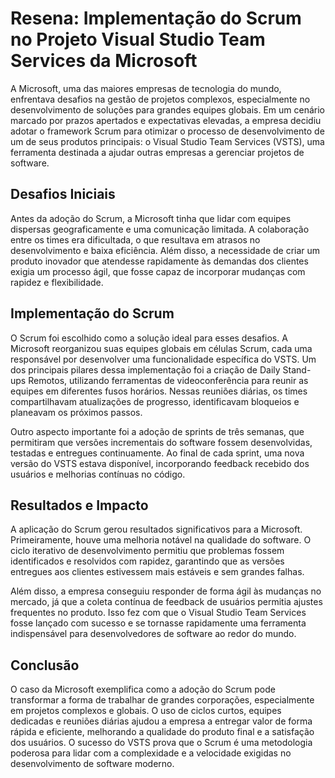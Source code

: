 # Resena: Implementação do Scrum no Projeto Visual Studio Team Services da Microsoft

A Microsoft, uma das maiores empresas de tecnologia do mundo, enfrentava desafios na gestão de projetos complexos, especialmente no desenvolvimento de soluções para grandes equipes globais. Em um cenário marcado por prazos apertados e expectativas elevadas, a empresa decidiu adotar o framework Scrum para otimizar o processo de desenvolvimento de um de seus produtos principais: o Visual Studio Team Services (VSTS), uma ferramenta destinada a ajudar outras empresas a gerenciar projetos de software.

## Desafios Iniciais

Antes da adoção do Scrum, a Microsoft tinha que lidar com equipes dispersas geograficamente e uma comunicação limitada. A colaboração entre os times era dificultada, o que resultava em atrasos no desenvolvimento e baixa eficiência. Além disso, a necessidade de criar um produto inovador que atendesse rapidamente às demandas dos clientes exigia um processo ágil, que fosse capaz de incorporar mudanças com rapidez e flexibilidade.

## Implementação do Scrum

O Scrum foi escolhido como a solução ideal para esses desafios. A Microsoft reorganizou suas equipes globais em células Scrum, cada uma responsável por desenvolver uma funcionalidade específica do VSTS. Um dos principais pilares dessa implementação foi a criação de Daily Stand-ups Remotos, utilizando ferramentas de videoconferência para reunir as equipes em diferentes fusos horários. Nessas reuniões diárias, os times compartilhavam atualizações de progresso, identificavam bloqueios e planeavam os próximos passos.

Outro aspecto importante foi a adoção de sprints de três semanas, que permitiram que versões incrementais do software fossem desenvolvidas, testadas e entregues continuamente. Ao final de cada sprint, uma nova versão do VSTS estava disponível, incorporando feedback recebido dos usuários e melhorias contínuas no código.

## Resultados e Impacto

A aplicação do Scrum gerou resultados significativos para a Microsoft. Primeiramente, houve uma melhoria notável na qualidade do software. O ciclo iterativo de desenvolvimento permitiu que problemas fossem identificados e resolvidos com rapidez, garantindo que as versões entregues aos clientes estivessem mais estáveis e sem grandes falhas.

Além disso, a empresa conseguiu responder de forma ágil às mudanças no mercado, já que a coleta contínua de feedback de usuários permitia ajustes frequentes no produto. Isso fez com que o Visual Studio Team Services fosse lançado com sucesso e se tornasse rapidamente uma ferramenta indispensável para desenvolvedores de software ao redor do mundo.

## Conclusão

O caso da Microsoft exemplifica como a adoção do Scrum pode transformar a forma de trabalhar de grandes corporações, especialmente em projetos complexos e globais. O uso de ciclos curtos, equipes dedicadas e reuniões diárias ajudou a empresa a entregar valor de forma rápida e eficiente, melhorando a qualidade do produto final e a satisfação dos usuários. O sucesso do VSTS prova que o Scrum é uma metodologia poderosa para lidar com a complexidade e a velocidade exigidas no desenvolvimento de software moderno.


